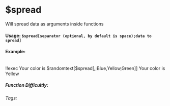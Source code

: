 # $spread
Will spread data as arguments inside functions

#### Usage: `$spread[separator (optional, by default is space);data to spread]`

#### Example: 
<br/>
<discord-messages>
    <discord-message>
        !!exec Your color is $randomtext[$spread[,;Blue,Yellow,Green]]
    </discord-message>
    <discord-message :bot="true" author="Custom Command" avatar="https://media.discordapp.net/avatars/725721249652670555/781224f90c3b841ba5b40678e032f74a.webp">
        Your color is Yellow
    </discord-message>
</discord-messages>

##### Function Difficultly: <Badge type="warning" text="Medium" vertical="middle" /> 
###### Tags: <Badge type="tip" text="data" vertical="middle" /> <Badge type="tip" text="spread" vertical="middle" /> <Badge type="tip" text="arguments" vertical="middle" />
